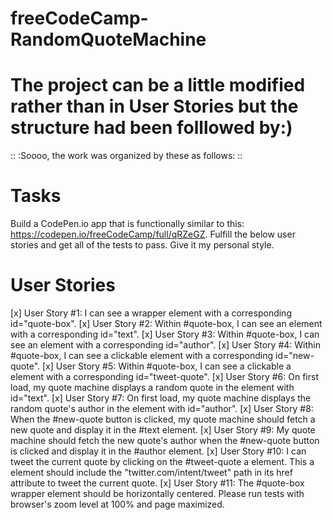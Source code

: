 # freeCodeCamp-RandomQuoteMachine
# The project can be a little modified rather than in User Stories but the structure had been folllowed by:)

::      :Soooo, the work was organized by these as follows:      ::
# Tasks
Build a CodePen.io app that is functionally similar to this: https://codepen.io/freeCodeCamp/full/qRZeGZ.
Fulfill the below user stories and get all of the tests to pass. Give it my personal style.

# User Stories
[x] User Story #1: I can see a wrapper element with a corresponding id="quote-box".
[x] User Story #2: Within #quote-box, I can see an element with a corresponding id="text".
[x] User Story #3: Within #quote-box, I can see an element with a corresponding id="author".
[x] User Story #4: Within #quote-box, I can see a clickable element with a corresponding id="new-quote".
[x] User Story #5: Within #quote-box, I can see a clickable a element with a corresponding id="tweet-quote".
[x] User Story #6: On first load, my quote machine displays a random quote in the element with id="text".
[x] User Story #7: On first load, my quote machine displays the random quote's author in the element with id="author".
[x] User Story #8: When the #new-quote button is clicked, my quote machine should fetch a new quote and display it in the #text element.
[x] User Story #9: My quote machine should fetch the new quote's author when the #new-quote button is clicked and display it in the #author element.
[x] User Story #10: I can tweet the current quote by clicking on the #tweet-quote a element. This a element should include the "twitter.com/intent/tweet" path in its href attribute to tweet the current quote.
[x] User Story #11: The #quote-box wrapper element should be horizontally centered. Please run tests with browser's zoom level at 100% and page maximized.